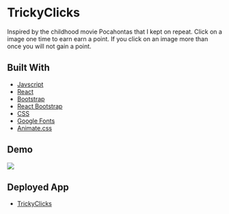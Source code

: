 # TrickyClicks

Inspired by the childhood movie Pocahontas that I kept on repeat. Click on a image one time to earn earn a point. If you click on an image more than once you will not gain a point.

## Built With

- [Javscript](https://www.javascript.com/)
- [React](https://reactjs.org)
- [Bootstrap](https://getbootstrap.com/)
- [React Bootstrap](https://react-bootstrap.github.io)
- [CSS](https://developer.mozilla.org/en-US/docs/Web/CSS)
- [Google Fonts](https://fonts.google.com/)
- [Animate.css](https://www.npmjs.com/package/react-animated-css)

## Demo

![](TrickyClicksGif.gif)

## Deployed App
- [TrickyClicks](https://tricky-clicks.herokuapp.com/)

